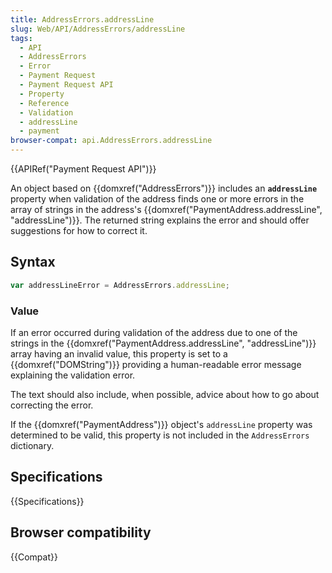 ```yaml
---
title: AddressErrors.addressLine
slug: Web/API/AddressErrors/addressLine
tags:
  - API
  - AddressErrors
  - Error
  - Payment Request
  - Payment Request API
  - Property
  - Reference
  - Validation
  - addressLine
  - payment
browser-compat: api.AddressErrors.addressLine
---
```

{{APIRef("Payment Request API")}}

An object based on {{domxref("AddressErrors")}} includes an **`addressLine`** property when validation of the address finds one or more errors in the array of strings in the address's {{domxref("PaymentAddress.addressLine", "addressLine")}}. The returned string explains the error and should offer suggestions for how to correct it.

## Syntax

```js
var addressLineError = AddressErrors.addressLine;
```

### Value

If an error occurred during validation of the address due to one of the strings in the {{domxref("PaymentAddress.addressLine", "addressLine")}} array having an invalid value, this property is set to a {{domxref("DOMString")}} providing a human-readable error message explaining the validation error.

The text should also include, when possible, advice about how to go about correcting the error.

If the {{domxref("PaymentAddress")}} object's `addressLine` property was determined to be valid, this property is not included in the `AddressErrors` dictionary.

## Specifications

{{Specifications}}

## Browser compatibility

{{Compat}}
